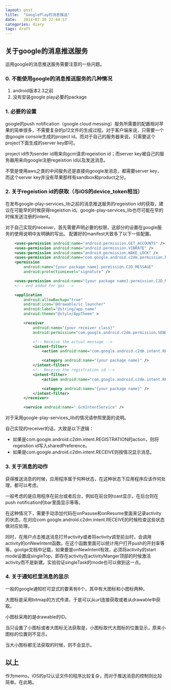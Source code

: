 ```yaml
---
layout: post
title:  "GooglePlay的消息推送"
date:   2014-07-30 22:44:57
categories: diary
tags: draft
---
```


## 关于google的消息推送服务

运用google的消息推送服务需要注意的一些问题。

### 0. 不能使用google的消息推送服务的几种情况

1. android版本2.3之前
2. 没有安装google play必要的package

### 1. 必要的设置

google的push notification（google cloud messing）服务所需要的配置相对苹果的简单很多，不需要复杂的p12文件的生成过程。对于客户端来说，只需要一个由google console生成的project id。而对于自己的服务器来说，只需要这个project下面生成的server key即可。

project id作为sender id用来向gcm请求regeistion id；而server key被自己的服务器用来向google注册regeistion id以及发送消息。

不管是使用aws之类的中间服务还是直接向google发消息，都需要server key，而这个server key并没有苹果那样有sandbox和product之分。

### 2. 关于regeistion id的获取（与iOS的device\_token相当）

在发布google-play-services\_lib之前的消息推送服务的regeistion id的获取，建议在可能早的时候获得regeistion id。google-play-services\_lib也尽可能在早的时候发送注册的intent。

对于自己实现的receiver，首先需要声明必要的权限，这部分的设置在google服务的使用说明中友明确的写出。
配置好的manifest大致多了以下一些配置。

```xml
    <uses-permission android:name="android.permission.GET_ACCOUNTS" />
    <uses-permission android:name="android.permission.VIBRATE" />
    <uses-permission android:name="android.permission.WAKE_LOCK" />
    <uses-permission android:name="com.google.android.c2dm.permission.RECEIVE" />
    <permission
        android:name="{your package name}.permission.C2D_MESSAGE"
        android:protectionLevel="signature" />

    <uses-permission android:name="{your package name}.permission.C2D_MESSAGE" />
    <!-- end added for gms -->

    <application
        android:allowBackup="true"
        android:icon="@drawable/ic_launcher"
        android:label="@string/app_name"
        android:theme="@style/AppTheme" >

        <receiver
            android:name="{your receiver class}"
            android:permission="com.google.android.c2dm.permission.SEND" >

            <!-- Receive the actual message -->
            <intent-filter>
                <action android:name="com.google.android.c2dm.intent.RECEIVE" />

                <category android:name="{your package name}" />
            </intent-filter>
            <!-- Receive the registration id -->
            <intent-filter>
                <action android:name="com.google.android.c2dm.intent.REGISTRATION" />

                <category android:name="{your package name}" />
            </intent-filter>
        </receiver>

        <service android:name=".GcmIntentService" />
```

对于采用google-play-services_lib的情况请参照里面的说明。

自己实现的receiver的话，大致是以下逻辑：

* 如果是com.google.android.c2dm.intent.REGISTRATION的action，则将regeistion id写入sharedPreference。
* 如果是com.google.android.c2dm.intent.RECEIVE则按情况显示消息。

### 3. 关于消息的动作

获得推送消息的时候，应用程序属于何种状态，在这种状态下应用程序应该作何处理，都可以考虑。

一般考虑的是应用程序在前台或者后台，例如在前台则toast显示，在后台则在push notification的bar里面显示等等。

在这种情况下，需要手动添加代码在onPasuse和onResume里面来记录activity的状态，在对应com.google.android.c2dm.intent.RECEIVE的时候检查这些状态做对应处理。

同时，在用户点击推送消息打开activity或者将activity调至前台时，会调用activity的onNewIntent函数。在这个函数里面可以统计用户打开push的开封率等等。goolge文档中记载，如果要是onNewIntent有效，必须将activity的start mode设置成singleTop，即存在activity在activityManger顶部的时候激活activity而不是新建。实验验证singleTask的mode也可以做到这一点。

### 4. 关于通知栏里消息的显示

一般的google通知栏可显式的要素有6个。其中有大图标和小图标两种。

大图标是采用bitmap的方式传递，于是可以从url连接获取或者从drawable中获取。

小图标采用的是drawable的ID。

当只设置了小图标或者大图标无法获取是，小图标取代大图标的位置显示，原来小图标的位置则不显示。

当大小图标都无法获取的时候，则不会显示。

## 以上

作为memo。iOS的p12认证文件的程序比较复杂，而对于推送消息的控制则比较简单。在此略。
